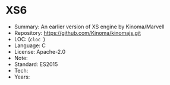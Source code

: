 # XS6

* Summary:    An earlier version of XS engine by Kinoma/Marvell
* Repository: https://github.com/Kinoma/kinomajs.git
* LOC:        (`cloc `)
* Language:   C
* License:    Apache-2.0
* Note:       
* Standard:   ES2015
* Tech:       
* Years:      
